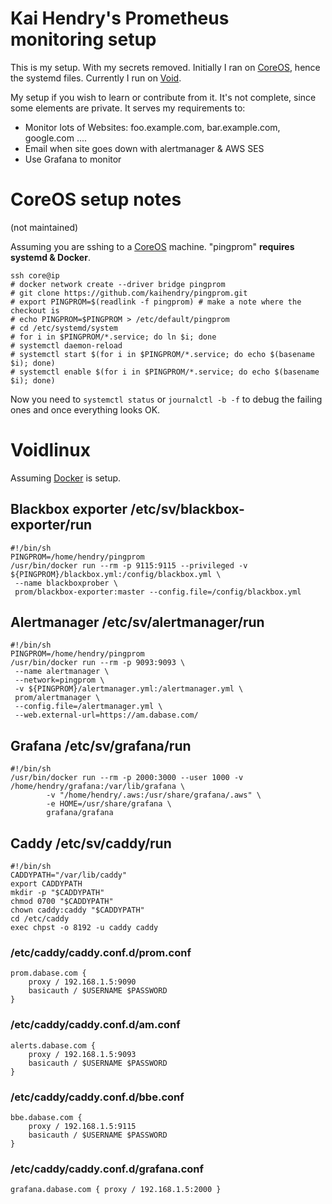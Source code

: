 # Kai Hendry's Prometheus monitoring setup

This is my setup. With my secrets removed. Initially I ran on
[CoreOS](https://groups.google.com/d/msg/prometheus-users/9d-cX5xtUi8/p_NM00FOCwAJ),
hence the systemd files. Currently I run on [Void](https://voidlinux.org/).

My setup if you wish to learn or contribute from it. It's not complete, since
some elements are private. It serves my requirements to:

* Monitor lots of Websites: foo.example.com, bar.example.com, google.com ....
* Email when site goes down with alertmanager & AWS SES
* Use Grafana to monitor

# CoreOS setup notes

(not maintained)

Assuming you are sshing to a [CoreOS](https://coreos.com/) machine. "pingprom" **requires systemd & Docker**.

	ssh core@ip
	# docker network create --driver bridge pingprom
	# git clone https://github.com/kaihendry/pingprom.git
	# export PINGPROM=$(readlink -f pingprom) # make a note where the checkout is
	# echo PINGPROM=$PINGPROM > /etc/default/pingprom
	# cd /etc/systemd/system
	# for i in $PINGPROM/*.service; do ln $i; done
	# systemctl daemon-reload
	# systemctl start $(for i in $PINGPROM/*.service; do echo $(basename $i); done)
	# systemctl enable $(for i in $PINGPROM/*.service; do echo $(basename $i); done)

Now you need to `systemctl status` or `journalctl -b -f` to debug the failing ones and once everything looks OK.

# Voidlinux

Assuming [Docker](https://wiki.voidlinux.org/Docker) is setup.

## Blackbox exporter /etc/sv/blackbox-exporter/run

	#!/bin/sh
	PINGPROM=/home/hendry/pingprom
	/usr/bin/docker run --rm -p 9115:9115 --privileged -v ${PINGPROM}/blackbox.yml:/config/blackbox.yml \
	 --name blackboxprober \
	 prom/blackbox-exporter:master --config.file=/config/blackbox.yml

## Alertmanager /etc/sv/alertmanager/run

	#!/bin/sh
	PINGPROM=/home/hendry/pingprom
	/usr/bin/docker run --rm -p 9093:9093 \
	 --name alertmanager \
	 --network=pingprom \
	 -v ${PINGPROM}/alertmanager.yml:/alertmanager.yml \
	 prom/alertmanager \
	 --config.file=/alertmanager.yml \
	 --web.external-url=https://am.dabase.com/

## Grafana /etc/sv/grafana/run

	#!/bin/sh
	/usr/bin/docker run --rm -p 2000:3000 --user 1000 -v /home/hendry/grafana:/var/lib/grafana \
			-v "/home/hendry/.aws:/usr/share/grafana/.aws" \
			-e HOME=/usr/share/grafana \
			grafana/grafana

## Caddy /etc/sv/caddy/run

	#!/bin/sh
	CADDYPATH="/var/lib/caddy"
	export CADDYPATH
	mkdir -p "$CADDYPATH"
	chmod 0700 "$CADDYPATH"
	chown caddy:caddy "$CADDYPATH"
	cd /etc/caddy
	exec chpst -o 8192 -u caddy caddy

### /etc/caddy/caddy.conf.d/prom.conf

	prom.dabase.com {
		proxy / 192.168.1.5:9090
		basicauth / $USERNAME $PASSWORD
	}

### /etc/caddy/caddy.conf.d/am.conf

	alerts.dabase.com {
		proxy / 192.168.1.5:9093
		basicauth / $USERNAME $PASSWORD
	}

### /etc/caddy/caddy.conf.d/bbe.conf

	bbe.dabase.com {
		proxy / 192.168.1.5:9115
		basicauth / $USERNAME $PASSWORD
	}

### /etc/caddy/caddy.conf.d/grafana.conf

	grafana.dabase.com { proxy / 192.168.1.5:2000 }
